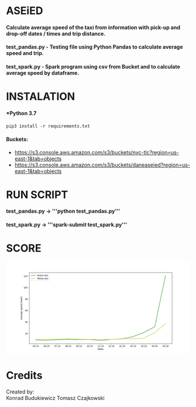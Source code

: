 # ASEiED 

#### Calculate average speed of the taxi from information with pick-up and drop-off dates / times and trip distance.
#### test_pandas.py - Testing file using Python Pandas to calculate average speed and trip.
#### test_spark.py - Spark program using csv from Bucket and to calculate average speed by dataframe.

# INSTALATION

#### *Python 3.7
```
pip3 install -r requirements.txt
```
#### Buckets: 
* https://s3.console.aws.amazon.com/s3/buckets/nyc-tlc?region=us-east-1&tab=objects
* https://s3.console.aws.amazon.com/s3/buckets/daneaseied?region=us-east-1&tab=objects

# RUN SCRIPT

#### test_pandas.py -> '''python test_pandas.py'''
#### test_spark.py -> '''spark-submit test_spark.py'''

# SCORE

![alt text](https://github.com/kbudukiewicz/ASEiED_project/blob/main/Wykres_dane_wyjsciowe.png?raw=true)

# Credits
Created by:  
Konrad Budukiewicz
Tomasz Czajkowski
